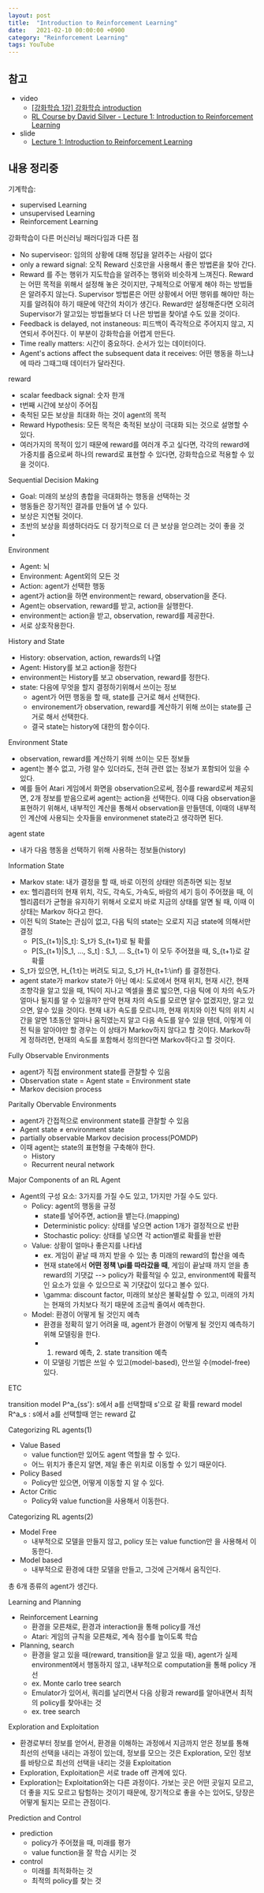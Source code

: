 ```yaml
---
layout: post
title:  "Introduction to Reinforcement Learning"
date:   2021-02-10 00:00:00 +0900
category: "Reinforcement Learning"
tags: YouTube
---
```


## 참고

- video
    - [[강화학습 1강] 강화학습 introduction](https://youtu.be/wYgyiCEkwC8?t=3494)
    - [RL Course by David Silver - Lecture 1: Introduction to Reinforcement Learning](https://youtu.be/2pWv7GOvuf0)
- slide
    - [Lecture 1: Introduction to Reinforcement Learning](https://www.davidsilver.uk/wp-content/uploads/2020/03/intro_RL.pdf)


## 내용 정리중

기계학습:

- supervised Learning
- unsupervised Learning
- Reinforcement Learning

강화학습이 다른 머신러닝 패러다임과 다른 점

- No superviseor: 임의의 상황에 대해 정답을 알려주는 사람이 없다
- only a reward signal: 오직 Reward 신호만을 사용해서 좋은 방법론을 찾아 간다.
- Reward 를 주는 행위가 지도학습을 알려주는 행위와 비슷하게 느껴진다. Reward는 어떤 목적을 위해서 설정해 놓은 것이지만, 구체적으로 어떻게 해야 하는 방법들은 알려주지 않는다. Supervisor 방법론은 어떤 상황에서 어떤 행위를 해야만 하는지를 알려줘야 하기 때문에 약간의 차이가 생긴다. Reward만 설정해준다면 오히려 Supervisor가 알고있는 방법들보다 더 나은 방법을 찾아낼 수도 있을 것이다.
- Feedback is delayed, not instaneous: 피드백이 즉각적으로 주어지지 않고, 지연되서 주어진다. 이 부분이 강화학습을 어렵게 만든다.
- Time really matters: 시간이 중요하다. 순서가 있는 데이터이다.
- Agent's actions affect the subsequent data it receives: 어떤 행동을 하느냐에 따라 그때그때 데이터가 달라진다. 


reward

- scalar feedback signal: 숫자 한개
-  t번째 시간에 보상이 주어짐
- 축적된 모든 보상을 최대화 하는 것이 agent의 목적
- Reward Hypothesis: 모든 목적은 축적된 보상이 극대화 되는 것으로 설명할 수 있다.
- 여러가지의 목적이 있기 때문에 reward를 여러개 주고 싶다면, 각각의 reward에 가중치를 줌으로써 하나의 reward로 표현할 수 있다면, 강화학습으로 적용할 수 있을 것이다.

Sequential Decision Making

- Goal: 미래의 보상의 총합을 극대화하는 행동을 선택하는 것
- 행동들은 장기적인 결과를 만들어 낼 수 있다.
- 보상은 지연될 것이다.
- 초반의 보상을 희생하더라도 더 장기적으로 더 큰 보상을 얻으려는 것이 좋을 것
- 


Environment

- Agent: 뇌
- Environment: Agent외의 모든 것
- Action: agent가 선택한 행동
- agent가 action을 하면 environment는 reward, observation을 준다.
- Agent는 observation, reward를 받고, action을 실행한다.
- environment는 action을 받고, observation, reward를 제공한다.
- 서로 상호작용한다.


History and State

- History: observation, action, rewards의 나열
- Agent: History를 보고 action을 정한다
- environment는 History를 보고 observation, reward를 정한다.
- state: 다음에 무엇을 할지 결정하기위해서 쓰이는 정보
	- agent가 어떤 행동을 할 때, state를 근거로 해서 선택한다.
	- environement가 observation, reward를 계산하기 위해 쓰이는 state를 근거로 해서 선택한다.
	- 결국 state는 history에 대한의 함수이다. 


Environment State

- observation, reward를 계산하기 위해 쓰이는 모든 정보들
- agent는 볼수 없고, 가령 알수 있더라도, 전혀 관련 없는 정보가 포함되어 있을 수 있다.
- 예를 들어 Atari 게임에서 화면을 observation으로써, 점수를 reward로써 제공되면, 2개 정보를 받음으로써 agent는 action을 선택한다. 이때 다음 observation을 표현하기 위해서, 내부적인 계산을 통해서 observation을 만들텐데, 이때의 내부적인 계산에 사용되는 숫자들을 environmenet state라고 생각하면 된다.

agent state

- 내가 다음 행동을 선택하기 위해 사용하는 정보들(history)

Information State

- Markov state: 내가 결정을 할 때, 바로 이전의 상태만 의존하면 되는 정보
- ex: 헬리콥터의 현재 위치, 각도, 각속도, 가속도, 바람의 세기 등이 주어졌을 때, 이 헬리콥터가 균형을 유지하기 위해서 오로지 바로 지금의 상태를 알면 될 때, 이때 이 상태는 Markov 하다고 한다.
- 이전 틱의 State는 관심이 없고, 다음 틱의 state는 오로지 지금 state에 의해서만 결정
	- P[S_{t+1}|S_t]: S_t가 S_{t+1}로 될 확률
	- P[S_{t+1}|S_1, ..., S_t] : S_1, ... S_{t+1} 이 모두 주어졌을 때, S_{t+1}로 갈 확률
- S_t가 있으면, H_{1:t}는 버려도 되고, S_t가 H_{t+1:\inf} 를 결정한다.
- agent state가 markov state가 아닌 예시: 도로에서 현재 위치, 현재 시간, 현재 조향각을 알고 있을 때, 1틱이 지나고 엑셀을 풀로 밟으면, 다음 틱에 이 차의 속도가 얼마나 될지를 알 수 있을까? 만약 현재 차의 속도를 모르면 알수 없겠지만, 알고 있으면, 알수 있을 것이다. 현재 내가 속도를 모르니까, 현재 위치와 이전 틱의 위치 시간을 알면 1초동안 얼마나 움직였는지 알고 다음 속도를 알수 있을 텐데, 이렇게 이전 틱을 알아야만 할 경우는 이 상태가 Markov하지 않다고 할 것이다.
  Markov하게 정하려면, 현재의 속도를 포함해서 정의한다면 Markov하다고 할 것이다.


Fully Observable Environments

- agent가 직접 environment state를 관찰할 수 있음
- Observation state = Agent state = Environment state
- Markov decision process

Paritally Obervable Environments

- agent가 간접적으로 environment state를 관찰할 수 있음
- Agent state ≠ environment state
- partially observable Markov decision process(POMDP)
- 이때 agent는 state의 표현형을 구축해야 한다.
	- History
	- Recurrent neural network

Major Components of an RL Agent

- Agent의 구성 요소: 3가지를 가질 수도 있고, 1가지만 가질 수도 있다.
	- Policy: agent의 행동을 규정
		- state를 넣어주면, action을 뱉는다.(mapping)
		- Deterministic policy: 상태를 넣으면 action 1개가 결정적으로 반환
		- Stochastic policy: 상태를 넣으면 각 action별로 확률을 반환
	- Value: 상황이 얼마나 좋은지를 나타냄
		- ex. 게임이 끝날 때 까지 받을 수 있는 총 미래의 reward의 합산을 예측
		- 현재 state에서 **어떤 정책 \pi를 따라갔을 때**, 게임이 끝날때 까지 얻을 총 reward의 기댓값
		  --> policy가 확률적일 수 있고, environment에 확률적인 요소가 있을 수 있으므로 꼭 기댓값이 있다고 볼수 있다.
		- \gamma: discount factor, 미래의 보상은 불확실할 수 있고, 미래의 가치는 현재의 가치보다 적기 때문에 조금씩 줄여서 예측한다.
	- Model: 환경이 어떻게 될 것인지 예측
		- 환경을 정확히 알기 어려울 때, agent가 환경이 어떻게 될 것인지 예측하기 위해 모델링을 한다.
		- 1. reward 예측, 2. state transition 예측
		- 이 모델링 기법은 쓰일 수 있고(model-based), 안쓰일 수(model-free) 있다.

ETC

transition model P^a_{ss'}: s에서 a를 선택할때 s'으로 갈 확률
reward model R^a_s : s에서 a를 선택할때 얻는 reward 값

Categorizing RL agents(1)

- Value Based
	- value function만 있어도 agent 역할을 할 수 있다.
	- 어느 위치가 좋은지 알면, 제일 좋은 위치로 이동할 수 있기 때문이다.
- Policy Based
	- Policy만 있으면, 어떻게 이동할 지 알 수 있다.
- Actor Critic
	- Policy와 value function을 사용해서 이동한다.

Categorizing RL agents(2)

- Model Free
	- 내부적으로 모델을 만들지 않고, policy 또는 value function만 을 사용해서 이동한다.
- Model based
	- 내부적으로 환경에 대한 모델을 만들고, 그것에 근거해서 움직인다.

총 6개 종류의 agent가 생긴다.

Learning and Planning

- Reinforcement Learning
	- 환경을 모른채로, 환경과 interaction을 통해 policy를 개선
	- Atari: 게임의 규칙을 모른채로, 계속 점수를 높이도록 학습
- Planning, search
	- 환경을 알고 있을 때(reward, transition을 알고 있을 때), agent가 실제 environment에서 행동하지 않고, 내부적으로 computation을 통해 policy 개선
	- ex. Monte carlo tree search
	- Emulator가 있어서, 쿼리를 날리면서 다음 상황과 reward를 알아내면서 최적의 policy를 찾아내는 것
	- ex. tree search

Exploration and Exploitation

- 환경로부터 정보를 얻어서, 환경을 이해하는 과정에서 지금까지 얻은 정보를 통해 최선의 선택을 내리는 과정이 있는데, 정보를 모으는 것은 Exploration, 모인 정보를 바탕으로 최선의 선택을 내리는 것을 Exploitation
- Exploration, Exploitation은 서로 trade off 관계에 있다.
- Exploration는 Exploitation와는 다른 과정이다. 가보는 곳은 어떤 곳일지 모르고, 더 좋을 지도 모르고 탐험하는 것이기 때문에, 장기적으로 좋을 수는 있어도, 당장은 어떻게 될지는 모르는 관점이다.


Prediction and Control

- prediction
	- policy가 주어졌을 때, 미래를 평가
	- value function을 잘 학습 시키는 것
- control
	- 미래를 최적화하는 것
	- 최적의 policy를 찾는 것
